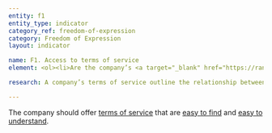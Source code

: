 ```yaml
---
entity: f1
entity_type: indicator
category_ref: freedom-of-expression
category: Freedom of Expression
layout: indicator

name: F1. Access to terms of service
element: <ol><li>Are the company’s <a target="_blank" href="https://rankingdigitalrights.org/2018-indicators/#tos">terms of service</a> <a target="_blank" href="https://rankingdigitalrights.org/2018-indicators/#easytofind">easy to find</a>?</li><li>Are the <a target="_blank" href="https://rankingdigitalrights.org/2018-indicators/#tos">terms of service</a> available in the language(s) most commonly spoken by the company’s users?</li><li>Are the <a target="_blank" href="https://rankingdigitalrights.org/2018-indicators/#tos">terms of service</a> presented in an <a target="_blank" href="https://rankingdigitalrights.org/2018-indicators/#understandable">understandable manner</a>?</li></ol>

research: A company’s terms of service outline the relationship between the user and the company. The terms contain rules for what activities and content users are permitted to engage in and share on a company’s services, and as such, these terms can directly affect users’ freedom of expression rights. Companies can also take action against users for violating the conditions described in the terms. Given this, we expect companies to ensure that users can easily locate these terms and understand what they mean.</p><p>This indicator expects companies to provide terms of service that are easy to find, are available in the languages of the primary markets in which the company operates, and to ensure that the policies are easy to understand. If the company offers multiple products and services, it should be clear to what products and services the terms apply.</p><p>A document that is easy to find is located on the homepage of the company or service, or one or two clicks away from the homepage, or in a logical place where users can expect to find it. The terms should also be available in the major language(s) of the primary operating market. In addition, we expect a company to take steps to help users understand the information presented in their documents. This includes, but is not limited to, providing summaries, tips, or guidance that explain what the terms mean, using section headers, readable font size, or other graphic features to help users understand the document, or writing the terms using readable syntax.</p><p>This indicator includes a review of other documents such as “community guidelines” or service-specific rules that further explain to users what the terms mean. Privacy policies are not included in this indicator since they are covered in separate indicators in the “Privacy” category.</p><p><b>Potential sources:</b></p><ul><li>Company terms of service, terms of use, terms and conditions, etc.</li><li>Company acceptable use policy, community guidelines, rules, etc.</li></ul>

---
```

The company should offer <a target="_blank" href="https://rankingdigitalrights.org/2018-indicators/#tos">terms of service</a> that are <a target="_blank" href="https://rankingdigitalrights.org/2018-indicators/#easytofind">easy to find</a> and <a target="_blank" href="https://rankingdigitalrights.org/2018-indicators/#easytounderstand">easy to understand</a>.